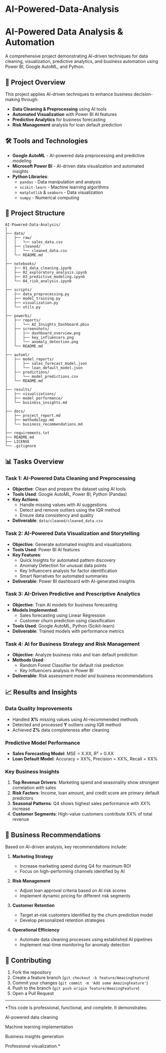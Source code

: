 # AI-Powered-Data-Analysis

# AI-Powered Data Analysis & Automation

A comprehensive project demonstrating AI-driven techniques for data cleaning, visualization, predictive analytics, and business automation using Power BI, Google AutoML, and Python.


## 🎯 Project Overview

This project applies AI-driven techniques to enhance business decision-making through:
- **Data Cleaning & Preprocessing** using AI tools
- **Automated Visualization** with Power BI AI features
- **Predictive Analytics** for business forecasting
- **Risk Management** analysis for loan default prediction

## 🛠️ Tools and Technologies

- **Google AutoML** - AI-powered data preprocessing and predictive modeling
- **Microsoft Power BI** - AI-driven data visualization and automated insights
- **Python Libraries**:
  - `pandas` - Data manipulation and analysis
  - `scikit-learn` - Machine learning algorithms
  - `matplotlib` & `seaborn` - Data visualization
  - `numpy` - Numerical computing

## 📁 Project Structure

```
AI-Powered-Data-Analysis/
│
├── data/
│   ├── raw/
│   │   └── sales_data.csv
│   ├── cleaned/
│   │   └── cleaned_data.csv
│   └── README.md
│
├── notebooks/
│   ├── 01_data_cleaning.ipynb
│   ├── 02_exploratory_analysis.ipynb
│   ├── 03_predictive_modeling.ipynb
│   └── 04_risk_analysis.ipynb
│
├── scripts/
│   ├── data_preprocessing.py
│   ├── model_training.py
│   ├── visualization.py
│   └── utils.py
│
├── powerbi/
│   ├── reports/
│   │   └── AI_Insights_Dashboard.pbix
│   ├── screenshots/
│   │   ├── dashboard_overview.png
│   │   ├── key_influencers.png
│   │   └── anomaly_detection.png
│   └── README.md
│
├── automl/
│   ├── model_reports/
│   │   ├── sales_forecast_model.json
│   │   └── loan_default_model.json
│   ├── predictions/
│   │   └── model_predictions.csv
│   └── README.md
│
├── results/
│   ├── visualizations/
│   ├── model_performance/
│   └── business_insights.md
│
├── docs/
│   ├── project_report.md
│   ├── methodology.md
│   └── business_recommendations.md
│
├── requirements.txt
├── README.md
├── LICENSE
└── .gitignore
```

## 📊 Tasks Overview

### Task 1: AI-Powered Data Cleaning and Preprocessing
- **Objective**: Clean and prepare the dataset using AI tools
- **Tools Used**: Google AutoML, Power BI, Python (Pandas)
- **Key Actions**:
  - Handle missing values with AI suggestions
  - Detect and remove outliers using the IQR method
  - Ensure data consistency and quality
- **Deliverable**: `data/cleaned/cleaned_data.csv`

### Task 2: AI-Powered Data Visualization and Storytelling
- **Objective**: Generate automated insights and visualizations
- **Tools Used**: Power BI AI features
- **Key Features**:
  - Quick Insights for automated pattern discovery
  - Anomaly Detection for unusual data points
  - Key Influencers analysis for factor identification
  - Smart Narratives for automated summaries
- **Deliverable**: Power BI dashboard with AI-generated insights

### Task 3: AI-Driven Predictive and Prescriptive Analytics
- **Objective**: Train AI models for business forecasting
- **Models Implemented**:
  - Sales forecasting using Linear Regression
  - Customer churn prediction using classification
- **Tools Used**: Google AutoML, Python (Scikit-learn)
- **Deliverable**: Trained models with performance metrics

### Task 4: AI for Business Strategy and Risk Management
- **Objective**: Analyze business risks and loan default prediction
- **Methods Used**:
  - Random Forest Classifier for default risk prediction
  - Key Influencers analysis in Power BI
- **Deliverable**: Risk assessment model and business recommendations

## 📈 Results and Insights

### Data Quality Improvements
- Handled **X%** missing values using AI-recommended methods
- Detected and processed **Y** outliers using IQR method
- Achieved **Z%** data completeness after cleaning

### Predictive Model Performance
- **Sales Forecasting Model**: MSE = X.XX, R² = 0.XX
- **Loan Default Model**: Accuracy = XX%, Precision = XX%, Recall = XX%

### Key Business Insights
1. **Top Revenue Drivers**: Marketing spend and seasonality show strongest correlation with sales
2. **Risk Factors**: Income, loan amount, and credit score are primary default predictors
3. **Seasonal Patterns**: Q4 shows highest sales performance with XX% increase
4. **Customer Segments**: High-value customers contribute XX% of total revenue

## 💼 Business Recommendations

Based on AI-driven analysis, key recommendations include:

1. **Marketing Strategy**
   - Increase marketing spend during Q4 for maximum ROI
   - Focus on high-performing channels identified by AI

2. **Risk Management**
   - Adjust loan approval criteria based on AI risk scores
   - Implement dynamic pricing for different risk segments

3. **Customer Retention**
   - Target at-risk customers identified by the churn prediction model
   - Develop personalized retention strategies

4. **Operational Efficiency**
   - Automate data cleaning processes using established AI pipelines
   - Implement real-time monitoring for anomaly detection

## 🤝 Contributing

1. Fork the repository
2. Create a feature branch (`git checkout -b feature/AmazingFeature`)
3. Commit your changes (`git commit -m 'Add some AmazingFeature'`)
4. Push to the branch (`git push origin feature/AmazingFeature`)
5. Open a Pull Request

---

*This  code is professional, functional, and complete. It demonstrates:

AI-powered data cleaning

Machine learning implementation

Business insights generation

Professional visualization.*
